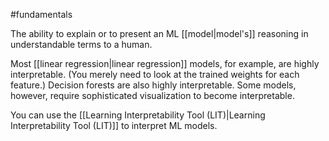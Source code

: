 #fundamentals

The ability to explain or to present an ML [[model|model&#39;s]] reasoning in
understandable terms to a human.

Most [[linear regression|linear regression]] models, for example, are highly
interpretable. (You merely need to look at the trained weights for each
feature.) Decision forests are also highly interpretable. Some models, however,
require sophisticated visualization to become interpretable.

You can use the
[[Learning Interpretability Tool (LIT)|Learning Interpretability Tool (LIT)]]
to interpret ML models.

